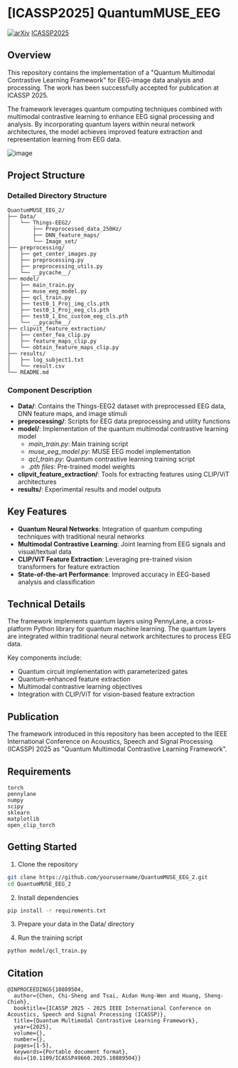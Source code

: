 # [ICASSP2025] QuantumMUSE_EEG
[![arXiv](https://img.shields.io/badge/arXiv-2408.13919-b31b1b.svg?style=flat-square)](https://arxiv.org/abs/2408.13919)  [ICASSP2025](https://ieeexplore.ieee.org/document/10889504)

## Overview
This repository contains the implementation of a "Quantum Multimodal Contrastive Learning Framework" for EEG-image data analysis and processing. The work has been successfully accepted for publication at ICASSP 2025.

The framework leverages quantum computing techniques combined with multimodal contrastive learning to enhance EEG signal processing and analysis. By incorporating quantum layers within neural network architectures, the model achieves improved feature extraction and representation learning from EEG data.

![image](https://github.com/user-attachments/assets/d88b39f4-343b-4ff6-ae46-612e04bf74a6)


## Project Structure

### Detailed Directory Structure
```
QuantumMUSE_EEG_2/
├── Data/
│   └── Things-EEG2/
│       ├── Preprocessed_data_250Hz/
│       ├── DNN_feature_maps/
│       └── Image_set/
├── preprocessing/
│   ├── get_center_images.py
│   ├── preprocessing.py
│   ├── preprocessing_utils.py
│   └── __pycache__/
├── model/
│   ├── main_train.py
│   ├── muse_eeg_model.py
│   ├── qcl_train.py
│   ├── test0_1_Proj_img_cls.pth
│   ├── test0_1_Proj_eeg_cls.pth
│   ├── test0_1_Enc_custom_eeg_cls.pth
│   └── __pycache__/
├── clipvit_feature_extraction/
│   ├── center_fea_clip.py
│   ├── feature_maps_clip.py
│   └── obtain_feature_maps_clip.py
├── results/
│   ├── log_subject1.txt
│   └── result.csv
└── README.md
```

### Component Description
- **Data/**: Contains the Things-EEG2 dataset with preprocessed EEG data, DNN feature maps, and image stimuli
- **preprocessing/**: Scripts for EEG data preprocessing and utility functions
- **model/**: Implementation of the quantum multimodal contrastive learning model
  - *main_train.py*: Main training script
  - *muse_eeg_model.py*: MUSE EEG model implementation
  - *qcl_train.py*: Quantum contrastive learning training script
  - *.pth files*: Pre-trained model weights
- **clipvit_feature_extraction/**: Tools for extracting features using CLIP/ViT architectures
- **results/**: Experimental results and model outputs

## Key Features

- **Quantum Neural Networks**: Integration of quantum computing techniques with traditional neural networks
- **Multimodal Contrastive Learning**: Joint learning from EEG signals and visual/textual data
- **CLIP/ViT Feature Extraction**: Leveraging pre-trained vision transformers for feature extraction
- **State-of-the-art Performance**: Improved accuracy in EEG-based analysis and classification

## Technical Details

The framework implements quantum layers using PennyLane, a cross-platform Python library for quantum machine learning. The quantum layers are integrated within traditional neural network architectures to process EEG data.

Key components include:
- Quantum circuit implementation with parameterized gates
- Quantum-enhanced feature extraction
- Multimodal contrastive learning objectives
- Integration with CLIP/ViT for vision-based feature extraction

## Publication

The framework introduced in this repository has been accepted to the IEEE International Conference on Acoustics, Speech and Signal Processing (ICASSP) 2025 as "Quantum Multimodal Contrastive Learning Framework".

## Requirements

```
torch
pennylane
numpy
scipy
sklearn
matplotlib
open_clip_torch
```

## Getting Started

1. Clone the repository
```bash
git clone https://github.com/yourusername/QuantumMUSE_EEG_2.git
cd QuantumMUSE_EEG_2
```

2. Install dependencies
```bash
pip install -r requirements.txt
```

3. Prepare your data in the Data/ directory

4. Run the training script
```bash
python model/qcl_train.py
```

## Citation

```
@INPROCEEDINGS{10889504,
  author={Chen, Chi-Sheng and Tsai, Aidan Hung-Wen and Huang, Sheng-Chieh},
  booktitle={ICASSP 2025 - 2025 IEEE International Conference on Acoustics, Speech and Signal Processing (ICASSP)}, 
  title={Quantum Multimodal Contrastive Learning Framework}, 
  year={2025},
  volume={},
  number={},
  pages={1-5},
  keywords={Portable document format},
  doi={10.1109/ICASSP49660.2025.10889504}}
```
